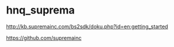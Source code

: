 # hnq_suprema

http://kb.supremainc.com/bs2sdk/doku.php?id=en:getting_started

https://github.com/supremainc